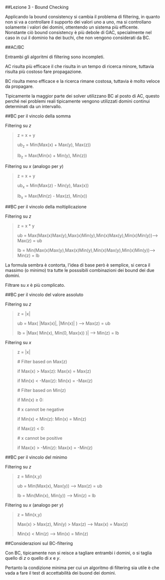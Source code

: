 ##Lezione 3 - Bound Checking

Applicando la bound consistency si cambia il problema di filtering, in quanto non si va a controllare il supporto dei valori uno a uno, ma si controllano solamente i valori dei domini, ottentendo un sistema più efficente.
Nonstante ciò bound consistency è più debole di GAC, specialmente nel caso in cui il dominio ha dei buchi, che non vengono considerati da BC.

##AC/BC

Entrambi gli algoritmi di filtering sono incompleti.

AC risulta più efficace il che risulta in un tempo di ricerca minore, tuttavia risulta più costoso fare propagazione.

BC risulta meno efficace e la ricerca rimane costosa, tuttavia è molto veloce da propagare.

Tipicamente la maggior parte dei solver utilizzano BC al posto di AC, questo perché nei problemi reali tipicamente vengono utilizzati domini continui determinati da un intervallo.

##BC per il vincolo della somma

Filtering su *z*

> z = x + y
> 
> ub<sub>z</sub> = Min(Max(x) + Max(y), Max(z))
> 
> lb<sub>z</sub> = Max(Min(x) + Min(y), Min(z))

Filtering su *x* (analogo per *y*)

> z = x + y
> 
> ub<sub>x</sub> = Min(Max(z) - Min(y), Max(x))
> 
> lb<sub>x</sub> = Max(Min(z) - Max(z), Min(x))

##BC per il vincolo della moltiplicazione

Filtering su *z*

> z = x * y
> 
> ub = Max(Max(x)Max(y),Max(x)Min(y),Min(x)Max(y),Min(x)Min(y))--> Max(z) = ub
> 
> lb = Min(Max(x)Max(y),Max(x)Min(y),Min(x)Max(y),Min(x)Min(y))--> Min(z) = lb

La formula sembra è contorta, l'idea di base però è semplice, si cerca il massimo (o minimo) tra tutte le posssibili combinazioni dei bound dei due domini.

Filtrare su *x* è più complicato.

##BC per il vincolo del valore assoluto

Filtering su *z*

> z = |x|
> 
> ub = Max( |Max(x)|, |Min(x)| ) --> Max(z) = ub
> 
> lb = |Max( Min(x), Min(0, Max(x)) )| --> Min(z) = lb

Filtering su *x*

> z = |x|
> 
> \# Filter based on Max(z)
> 
> if Max(x) > Max(z): Max(x) = Max(z)
> 
> if Min(x) < -Max(z): Min(x) = -Max(z)
> 
> \# Filter based on Min(z)
> 
> if Min(x) ≥ 0: 
> 
> \# x cannot be negative
> 
>   if Min(x) < Min(z): Min(x) = Min(z)
> 
> if Max(z) < 0: 
> 
> \# x cannot be positive
> 
>   if Max(x) > -Min(z): Max(x) = -Min(z)

##BC per il vincolo del minimo

Filtering su *z*

> z = Min(x,y)
> 
> ub = Min(Max(x), Max(y)) --> Max(z) = ub
> 
> lb = Min(Min(x), Min(y)) --> Min(z) = lb

Filtering su *x* (analogo per *y*)

> z = Min(x,y)
> 
> Max(x) > Max(z), Min(y) > Max(z) --> Max(x) = Max(z)
> 
> Min(x) < Min(z) --> Min(x) = Min(z)

##Considerazioni sul BC-filtering

Con BC, tipicamente non si reisce a tagliare entrambi i domini, o si taglia quello di *z* o quello di *x* e *y*.

Pertanto la condizione minima per cui un algoritmo di filtering sia utile è che vada a fare il test di accettabilità dei buond dei domini.






















